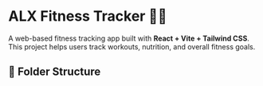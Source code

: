 # ALX Fitness Tracker 🏋️‍♀️

A web-based fitness tracking app built with **React + Vite + Tailwind CSS**.  
This project helps users track workouts, nutrition, and overall fitness goals.

## 📁 Folder Structure

